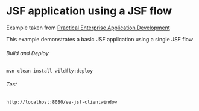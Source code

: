 JSF application using a JSF flow
=====================================
Example taken from [Practical Enterprise Application Development](http://www.itbuzzpress.com/ebooks/java-ee-7-development-on-wildfly.html)

This example demonstrates a basic JSF application using a single JSF flow

###### Build and Deploy
```shell
mvn clean install wildfly:deploy
```

###### Test
```shell
http://localhost:8080/ee-jsf-clientwindow
```
